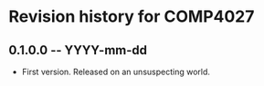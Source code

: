 # Revision history for COMP4027

## 0.1.0.0 -- YYYY-mm-dd

* First version. Released on an unsuspecting world.
